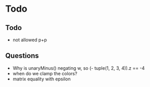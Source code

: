 # Todo

## Todo

- not allowed p+p

## Questions

- Why is unaryMinus() negating w, so (- tuple(1, 2, 3, 4)).z == -4
- when do we clamp the colors?
- matrix equality with epsilon
